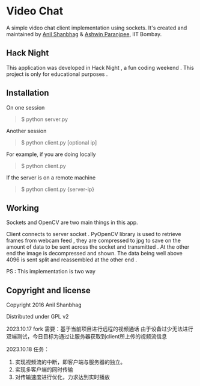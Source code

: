 Video Chat
=================

A simple video chat client implementation using sockets. 
It's created and maintained by [Anil Shanbhag](http://github.com/anilshanbhag) & [Ashwin Paranjpee](http://www.cse.iitb.ac.in/~ashwinp), IIT Bombay.


Hack Night
-----------
This application was developed in Hack Night , a fun coding weekend . This project is only for educational purposes .


Installation
----------
On one session  
> $ python server.py

Another session
> $ python client.py [optional ip]

For example, if you are doing locally
> $ python client.py

If the server is on a remote machine
> $ python client.py {server-ip}

Working
----------
Sockets and OpenCV are two main things in this app. 

Client connects to server socket . PyOpenCV library is used to retrieve frames from webcam feed , they are compressed to jpg to save on the amount of data to be sent across the socket and transmitted . At the other end the image is decompressed and shown. The data being well above 4096 is sent split and reassembled at the other end .

PS : This implementation is two way 


Copyright and license
---------------------

Copyright 2016 Anil Shanbhag

Distributed under GPL v2

2023.10.17 fork
需要：基于当前项目进行远程的视频通话
由于设备过少无法进行双端测试，今日目标为通过让服务器获取到client所上传的视频流信息


2023.10.18 
任务：
1. 实现视频流的中断，即客户端与服务器的独立。
2. 实现多客户端的同时传输
3. 对传输速度进行优化，力求达到实时播放
    

